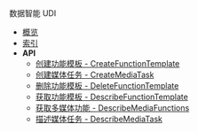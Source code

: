 <div class="sidebar_title icon__udi">数据智能 UDI</div>


- [概览](api/udi-api/README.md)
- [索引](api/udi-api/index.md)
- **API**
    - [创建功能模板 - CreateFunctionTemplate](api/udi-api/create_function_template)
    - [创建媒体任务 - CreateMediaTask](api/udi-api/create_media_task)
    - [删除功能模板 - DeleteFunctionTemplate](api/udi-api/delete_function_template)
    - [获取功能模板 - DescribeFunctionTemplate](api/udi-api/describe_function_template)
    - [获取多媒体功能 - DescribeMediaFunctions](api/udi-api/describe_media_functions)
    - [描述媒体任务 - DescribeMediaTask](api/udi-api/describe_media_task)
